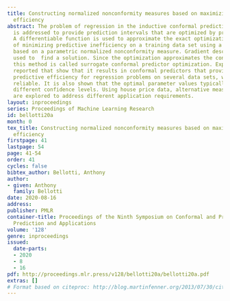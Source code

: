 ```yaml
---
title: Constructing normalized nonconformity measures based on maximizing predictive
  efficiency
abstract: The problem of regression in the inductive conformal prediction framework
  is addressed to provide prediction intervals that are optimized by predictive efficiency.
  A differentiable function is used to approximate the exact optimization problem
  of minimizing predictive inefficiency on a training data set using a conformal predictor
  based on a parametric normalized nonconformity measure. Gradient descent is then
  used to  find a solution. Since the optimization approximates the conformal predictor,
  this method is called surrogate conformal predictor optimization. Experiments are
  reported that show that it results in conformal predictors that provide improved
  predictive efficiency for regression problems on several data sets, whilst remaining
  reliable. It is also shown that the optimal parameter values typically differ for
  different confidence levels. Using house price data, alternative measures of  inefficiency
  are explored to address different application requirements.
layout: inproceedings
series: Proceedings of Machine Learning Research
id: bellotti20a
month: 0
tex_title: Constructing normalized nonconformity measures based on maximizing predictive
  efficiency
firstpage: 41
lastpage: 54
page: 41-54
order: 41
cycles: false
bibtex_author: Bellotti, Anthony
author:
- given: Anthony
  family: Bellotti
date: 2020-08-16
address: 
publisher: PMLR
container-title: Proceedings of the Ninth Symposium on Conformal and Probabilistic
  Prediction and Applications
volume: '128'
genre: inproceedings
issued:
  date-parts:
  - 2020
  - 8
  - 16
pdf: http://proceedings.mlr.press/v128/bellotti20a/bellotti20a.pdf
extras: []
# Format based on citeproc: http://blog.martinfenner.org/2013/07/30/citeproc-yaml-for-bibliographies/
---
```

